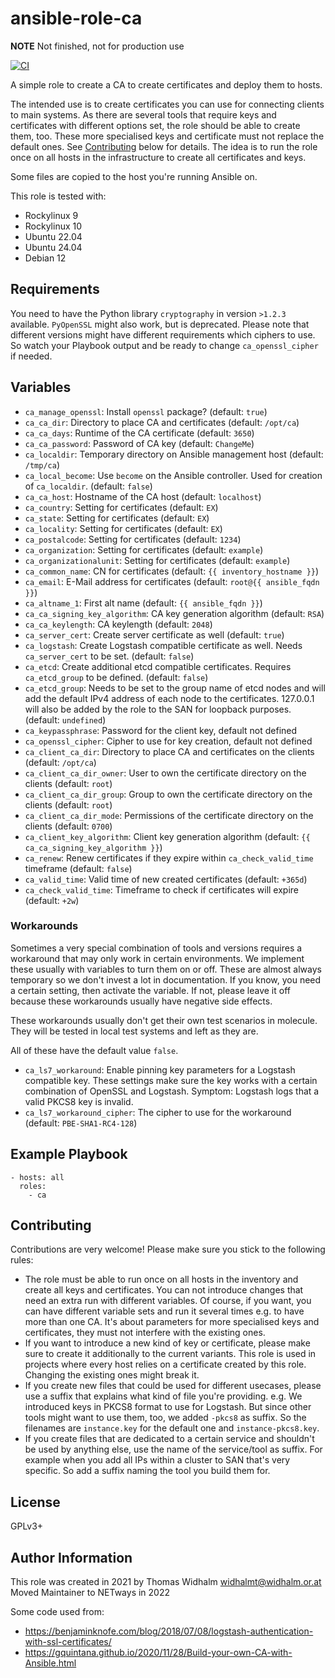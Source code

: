 # ansible-role-ca

**NOTE** Not finished, not for production use

[![CI](https://github.com/netways/ansible-role-ca/workflows/Molecule%20Test/badge.svg?event=push)](https://github.com/netways/ansible-role-ca/workflows/Molecule%20Test/badge.svg)

A simple role to create a CA to create certificates and deploy them to hosts.

The intended use is to create certificates you can use for connecting clients to main systems. As there are several tools that require keys and certificates with different options set, the role should be able to create them, too. These more specialised keys and certificate must not replace the default ones. See [Contributing](#contributing) below for details. The idea is to run the role once on all hosts in the infrastructure to create all certificates and keys.

Some files are copied to the host you're running Ansible on.

This role is tested with:

* Rockylinux 9
* Rockylinux 10
* Ubuntu 22.04
* Ubuntu 24.04
* Debian 12

## Requirements ##

You need to have the Python library `cryptography` in version `>1.2.3` available. `PyOpenSSL` might also work, but is deprecated. Please note that different versions might have different requirements which ciphers to use. So watch your Playbook output and be ready to change `ca_openssl_cipher` if needed.

## Variables ##

* `ca_manage_openssl`: Install `openssl` package? (default: `true`)
* `ca_ca_dir`: Directory to place CA and certificates (default: `/opt/ca`)
* `ca_ca_days`: Runtime of the CA certificate (default: `3650`)
* `ca_ca_password`: Password of CA key (default: `ChangeMe`)
* `ca_localdir`: Temporary directory on Ansible management host (default: `/tmp/ca`)
* `ca_local_become`: Use `become` on the Ansible controller. Used for creation of `ca_localdir`. (default: `false`)
* `ca_ca_host`: Hostname of the CA host (default: `localhost`)
* `ca_country`: Setting for certificates (default: `EX`)
* `ca_state`: Setting for certificates (default: `EX`)
* `ca_locality`: Setting for certificates (default: `EX`)
* `ca_postalcode`: Setting for certificates (default: `1234`)
* `ca_organization`: Setting for certificates (default: `example`)
* `ca_organizationalunit`: Setting for certificates (default: `example`)
* `ca_common_name`: CN for certificates (default: `{{ inventory_hostname }}`)
* `ca_email`: E-Mail address for certificates (default: `root@{{ ansible_fqdn }}`)
* `ca_altname_1`: First alt name (default: `{{ ansible_fqdn }}`)
* `ca_ca_signing_key_algorithm`: CA key generation algorithm (default: `RSA`)
* `ca_ca_keylength`: CA keylength (default: `2048`)
* `ca_server_cert`: Create server certificate as well (default: `true`)
* `ca_logstash`: Create Logstash compatible certificate as well. Needs `ca_server_cert` to be set. (default: `false`)
* `ca_etcd`: Create additional etcd compatible certificates. Requires `ca_etcd_group` to be defined. (default: `false`)
* `ca_etcd_group`: Needs to be set to the group name of etcd nodes and will add the default IPv4 address of each node to the certificates. 127.0.0.1 will also be added by the role to the SAN for loopback purposes.(default: `undefined`)
* `ca_keypassphrase`: Password for the client key, default not defined
* `ca_openssl_cipher`: Cipher to use for key creation, default not defined
* `ca_client_ca_dir`: Directory to place CA and certificates on the clients (default: `/opt/ca`)
* `ca_client_ca_dir_owner`: User to own the certificate directory on the clients (default: `root`)
* `ca_client_ca_dir_group`: Group to own the certificate directory on the clients (default: `root`)
* `ca_client_ca_dir_mode`: Permissions of the certificate directory on the clients (default: `0700`)
* `ca_client_key_algorithm`: Client key generation algorithm (default: `{{ ca_ca_signing_key_algorithm }}`)
* `ca_renew`: Renew certificates if they expire within `ca_check_valid_time` timeframe (default: `false`)
* `ca_valid_time`: Valid time of new created certificates (default: `+365d`)
* `ca_check_valid_time`: Timeframe to check if certificates will expire (default: `+2w`)

### Workarounds ###

Sometimes a very special combination of tools and versions requires a workaround that may only work in certain environments. We implement these usually with variables to turn them on or off. These are almost always temporary so we don't invest a lot in documentation. If you know, you need a certain setting, then activate the variable. If not, please leave it off because these workarounds usually have negative side effects.

These workarounds usually don't get their own test scenarios in molecule. They will be tested in local test systems and left as they are.

All of these have the default value `false`.

* `ca_ls7_workaround`: Enable pinning key parameters for a Logstash compatible key. These settings make sure the key works with a certain combination of OpenSSL and Logstash. Symptom: Logstash logs that a valid PKCS8 key is invalid.
* `ca_ls7_workaround_cipher`: The cipher to use for the workaround (default: `PBE-SHA1-RC4-128`)

## Example Playbook ##

    - hosts: all
      roles:
        - ca

## Contributing ##

Contributions are very welcome! Please make sure you stick to the following rules:

* The role must be able to run once on all hosts in the inventory and create all keys and certificates. You can not introduce changes that need an extra run with different variables. Of course, if you want, you can have different variable sets and run it several times e.g. to have more than one CA. It's about parameters for more specialised keys and certificates, they must not interfere with the existing ones.
* If you want to introduce a new kind of key or certificate, please make sure to create it additionally to the current variants. This role is used in projects where every host relies on a certificate created by this role. Changing the existing ones might break it.
* If you create new files that could be used for different usecases, please use a suffix that explains what kind of file you're providing. e.g. We introduced keys in PKCS8 format to use for Logstash. But since other tools might want to use them, too, we added `-pkcs8` as suffix. So the filenames are `instance.key` for the default one and `instance-pkcs8.key`.
* If you create files that are dedicated to a certain service and shouldn't be used by anything else, use the name of the service/tool as suffix. For example when you add all IPs within a cluster to SAN that's very specific. So add a suffix naming the tool you build them for.

## License ##

GPLv3+

Author Information
------------------

This role was created in 2021 by Thomas Widhalm <widhalmt@widhalm.or.at>
Moved Maintainer to NETways in 2022

Some code used from:

* https://benjaminknofe.com/blog/2018/07/08/logstash-authentication-with-ssl-certificates/
* https://gquintana.github.io/2020/11/28/Build-your-own-CA-with-Ansible.html
